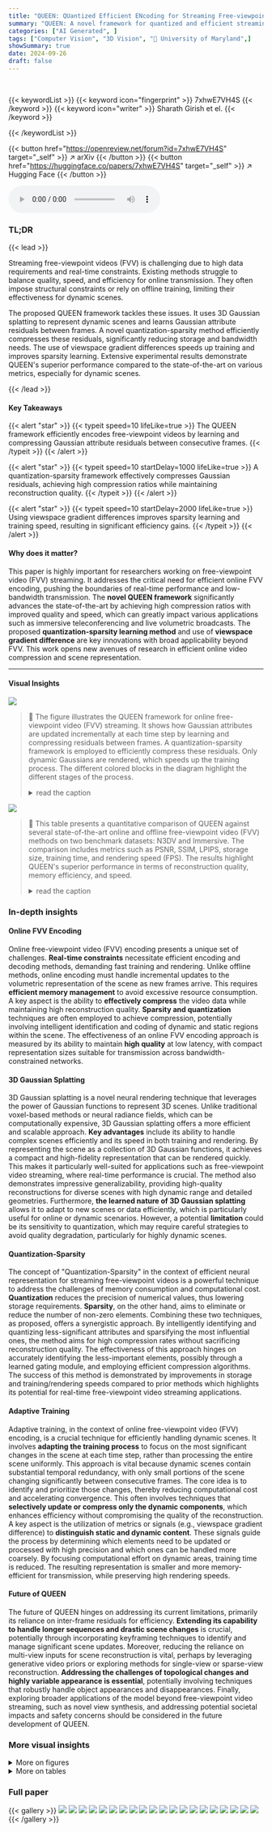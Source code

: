 ```yaml
---
title: "QUEEN: QUantized Efficient ENcoding for Streaming Free-viewpoint Videos"
summary: "QUEEN: A novel framework for quantized and efficient streaming of free-viewpoint videos achieving high compression, quality, and speed."
categories: ["AI Generated", ]
tags: ["Computer Vision", "3D Vision", "🏢 University of Maryland",]
showSummary: true
date: 2024-09-26
draft: false
---
```


<br>

{{< keywordList >}}
{{< keyword icon="fingerprint" >}} 7xhwE7VH4S {{< /keyword >}}
{{< keyword icon="writer" >}} Sharath Girish et el. {{< /keyword >}}
 
{{< /keywordList >}}

{{< button href="https://openreview.net/forum?id=7xhwE7VH4S" target="_self" >}}
↗ arXiv
{{< /button >}}
{{< button href="https://huggingface.co/papers/7xhwE7VH4S" target="_self" >}}
↗ Hugging Face
{{< /button >}}



<audio controls>
    <source src="https://ai-paper-reviewer.com/7xhwE7VH4S/podcast.wav" type="audio/wav">
    Your browser does not support the audio element.
</audio>


### TL;DR


{{< lead >}}

Streaming free-viewpoint videos (FVV) is challenging due to high data requirements and real-time constraints.  Existing methods struggle to balance quality, speed, and efficiency for online transmission. They often impose structural constraints or rely on offline training, limiting their effectiveness for dynamic scenes. 

The proposed QUEEN framework tackles these issues. It uses 3D Gaussian splatting to represent dynamic scenes and learns Gaussian attribute residuals between frames.  A novel quantization-sparsity method efficiently compresses these residuals, significantly reducing storage and bandwidth needs.  The use of viewspace gradient differences speeds up training and improves sparsity learning.  Extensive experimental results demonstrate QUEEN's superior performance compared to the state-of-the-art on various metrics, especially for dynamic scenes.

{{< /lead >}}


#### Key Takeaways

{{< alert "star" >}}
{{< typeit speed=10 lifeLike=true >}} The QUEEN framework efficiently encodes free-viewpoint videos by learning and compressing Gaussian attribute residuals between consecutive frames. {{< /typeit >}}
{{< /alert >}}

{{< alert "star" >}}
{{< typeit speed=10 startDelay=1000 lifeLike=true >}} A quantization-sparsity framework effectively compresses Gaussian residuals, achieving high compression ratios while maintaining reconstruction quality. {{< /typeit >}}
{{< /alert >}}

{{< alert "star" >}}
{{< typeit speed=10 startDelay=2000 lifeLike=true >}} Using viewspace gradient differences improves sparsity learning and training speed, resulting in significant efficiency gains. {{< /typeit >}}
{{< /alert >}}

#### Why does it matter?
This paper is highly important for researchers working on free-viewpoint video (FVV) streaming.  It addresses the critical need for efficient online FVV encoding, pushing the boundaries of real-time performance and low-bandwidth transmission. The **novel QUEEN framework** significantly advances the state-of-the-art by achieving high compression ratios with improved quality and speed, which can greatly impact various applications such as immersive teleconferencing and live volumetric broadcasts.  The proposed **quantization-sparsity learning method** and use of **viewspace gradient difference** are key innovations with broad applicability beyond FVV. This work opens new avenues of research in efficient online video compression and scene representation.

------
#### Visual Insights



![](https://ai-paper-reviewer.com/7xhwE7VH4S/figures_3_1.jpg)

> 🔼 The figure illustrates the QUEEN framework for online free-viewpoint video (FVV) streaming.  It shows how Gaussian attributes are updated incrementally at each time step by learning and compressing residuals between frames.  A quantization-sparsity framework is employed to efficiently compress these residuals.  Only dynamic Gaussians are rendered, which speeds up the training process. The different colored blocks in the diagram highlight the different stages of the process. 
> <details>
> <summary>read the caption</summary>
> Figure 1: Overview of QUEEN for online FVV. We incrementally update Gaussian attributes at each time-step (gray block) by simultaneously learning and compressing residuals between consecutive time-steps via a quantization (orange block) and sparsity (yellow block) framework. We additionally render only the dynamic Gaussians for masked regions to achieve faster convergence (green block).
> </details>





![](https://ai-paper-reviewer.com/7xhwE7VH4S/tables_7_1.jpg)

> 🔼 This table presents a quantitative comparison of QUEEN against several state-of-the-art online and offline free-viewpoint video (FVV) methods on two benchmark datasets: N3DV and Immersive.  The comparison includes metrics such as PSNR, SSIM, LPIPS, storage size, training time, and rendering speed (FPS).  The results highlight QUEEN's superior performance in terms of reconstruction quality, memory efficiency, and speed.
> <details>
> <summary>read the caption</summary>
> Table 1: Quantitative Results. We compare QUEEN against state-of-the-art online and (a few for brevity) offline FVV methods on N3DV [41] and Immersive [4]. We include many more offline methods in the supplementary (Tab. 8). 3DGStream* refers to our re-implementation on the same NVIDIA A100 GPU used by QUEEN for fairness. Bold and underlined numbers indicate the best and the second best results, respectively, within each category.
> </details>





### In-depth insights


#### Online FVV Encoding
Online free-viewpoint video (FVV) encoding presents a unique set of challenges.  **Real-time constraints** necessitate efficient encoding and decoding methods, demanding fast training and rendering.  Unlike offline methods, online encoding must handle incremental updates to the volumetric representation of the scene as new frames arrive.  This requires **efficient memory management** to avoid excessive resource consumption. A key aspect is the ability to **effectively compress** the video data while maintaining high reconstruction quality.  **Sparsity and quantization** techniques are often employed to achieve compression, potentially involving intelligent identification and coding of dynamic and static regions within the scene. The effectiveness of an online FVV encoding approach is measured by its ability to maintain **high quality** at low latency, with compact representation sizes suitable for transmission across bandwidth-constrained networks.

#### 3D Gaussian Splatting
3D Gaussian splatting is a novel neural rendering technique that leverages the power of Gaussian functions to represent 3D scenes. Unlike traditional voxel-based methods or neural radiance fields, which can be computationally expensive, 3D Gaussian splatting offers a more efficient and scalable approach.  **Key advantages** include its ability to handle complex scenes efficiently and its speed in both training and rendering. By representing the scene as a collection of 3D Gaussian functions, it achieves a compact and high-fidelity representation that can be rendered quickly. This makes it particularly well-suited for applications such as free-viewpoint video streaming, where real-time performance is crucial. The method also demonstrates impressive generalizability, providing high-quality reconstructions for diverse scenes with high dynamic range and detailed geometries.  Furthermore, **the learned nature of 3D Gaussian splatting** allows it to adapt to new scenes or data efficiently, which is particularly useful for online or dynamic scenarios. However, a potential **limitation** could be its sensitivity to quantization, which may require careful strategies to avoid quality degradation, particularly for highly dynamic scenes.

#### Quantization-Sparsity
The concept of "Quantization-Sparsity" in the context of efficient neural representation for streaming free-viewpoint videos is a powerful technique to address the challenges of memory consumption and computational cost.  **Quantization** reduces the precision of numerical values, thus lowering storage requirements.  **Sparsity**, on the other hand, aims to eliminate or reduce the number of non-zero elements.  Combining these two techniques, as proposed, offers a synergistic approach.  By intelligently identifying and quantizing less-significant attributes and sparsifying the most influential ones, the method aims for high compression rates without sacrificing reconstruction quality.  The effectiveness of this approach hinges on accurately identifying the less-important elements, possibly through a learned gating module, and employing efficient compression algorithms. The success of this method is demonstrated by improvements in storage and training/rendering speeds compared to prior methods which highlights its potential for real-time free-viewpoint video streaming applications.

#### Adaptive Training
Adaptive training, in the context of online free-viewpoint video (FVV) encoding, is a crucial technique for efficiently handling dynamic scenes.  It involves **adapting the training process** to focus on the most significant changes in the scene at each time step, rather than processing the entire scene uniformly. This approach is vital because dynamic scenes contain substantial temporal redundancy, with only small portions of the scene changing significantly between consecutive frames. The core idea is to identify and prioritize those changes, thereby reducing computational cost and accelerating convergence. This often involves techniques that **selectively update or compress only the dynamic components**, which enhances efficiency without compromising the quality of the reconstruction.  A key aspect is the utilization of metrics or signals (e.g., viewspace gradient difference) to **distinguish static and dynamic content**. These signals guide the process by determining which elements need to be updated or processed with high precision and which ones can be handled more coarsely. By focusing computational effort on dynamic areas, training time is reduced. The resulting representation is smaller and more memory-efficient for transmission, while preserving high rendering speeds.

#### Future of QUEEN
The future of QUEEN hinges on addressing its current limitations, primarily its reliance on inter-frame residuals for efficiency.  **Extending its capability to handle longer sequences and drastic scene changes** is crucial, potentially through incorporating keyframing techniques to identify and manage significant scene updates.  Moreover, reducing the reliance on multi-view inputs for scene reconstruction is vital, perhaps by leveraging generative video priors or exploring methods for single-view or sparse-view reconstruction.  **Addressing the challenges of topological changes and highly variable appearance is essential**, potentially involving techniques that robustly handle object appearances and disappearances.  Finally, exploring broader applications of the model beyond free-viewpoint video streaming, such as novel view synthesis, and addressing potential societal impacts and safety concerns should be considered in the future development of QUEEN.


### More visual insights

<details>
<summary>More on figures
</summary>


![](https://ai-paper-reviewer.com/7xhwE7VH4S/figures_5_1.jpg)

> 🔼 This figure illustrates the concept of Viewspace Gradient Difference used in QUEEN for adaptive training.  It shows how the difference in viewspace gradients between consecutive frames (t and t-1) is used to identify dynamic regions in the scene. A gradient vector is calculated representing the change. A threshold (td) is applied; differences above this threshold are considered dynamic and are used to selectively render only dynamic parts of the scene, improving training efficiency and focusing on the parts of the scene which have changed, ignoring static parts.
> <details>
> <summary>read the caption</summary>
> Figure 2: Viewspace Gradient Difference. We use the difference of viewspace gradients between consecutive frames to identify dynamic scene content.
> </details>



![](https://ai-paper-reviewer.com/7xhwE7VH4S/figures_8_1.jpg)

> 🔼 This figure shows a qualitative comparison of the reconstruction quality of different methods on several scenes from the N3DV and Immersive datasets.  For each scene, the figure presents four images: the result from TeTriRF, the result from 3DGStream, the result from QUEEN, and the ground truth. The PSNR value for each reconstruction is displayed above the corresponding image, which allows for a quantitative comparison alongside the visual comparison of details in the reconstruction.
> <details>
> <summary>read the caption</summary>
> Figure 3: Qualitative Results. A visualization of various scenes in the N3DV and Immersive datasets. PSNR (↑) values are shown. We include additional video results in the supplement.
> </details>



![](https://ai-paper-reviewer.com/7xhwE7VH4S/figures_8_2.jpg)

> 🔼 This figure compares the visual quality of videos reconstructed using QUEEN with different settings for updating Gaussian attributes.  The 'Ground Truth' shows the original video.  'Update All Attributes' shows the results when QUEEN updates all Gaussian attributes (position, scale, rotation, opacity, color) at each frame. This leads to the highest quality reconstruction (PSNR: 33.95 dB).  'Fixed Opacity' shows the results when only position, scale, rotation, and color are updated, while opacity remains fixed across the video.  The reconstruction quality is slightly lower (PSNR: 33.77 dB). 'Fixed Opacity + Color' shows the results when only position and scale and rotation are updated while both opacity and color are fixed. This shows a further drop in reconstruction quality (PSNR: 33.34 dB). The red box highlights a region where the visual differences are most noticeable. The results demonstrate that updating all Gaussian attributes improves visual quality.
> <details>
> <summary>read the caption</summary>
> Figure 4: Effect of Updating Appearance Attributes. QUEEN updates all Gaussian attributes, resulting in improved quality versus keeping appearance attributes fixed across a video.
> </details>



![](https://ai-paper-reviewer.com/7xhwE7VH4S/figures_9_1.jpg)

> 🔼 This figure illustrates the QUEEN framework for online free-viewpoint video (FVV) streaming.  It shows how Gaussian attributes are updated incrementally at each time step, with residuals between consecutive frames being learned and compressed using a quantization and sparsity framework.  The figure highlights the key components: incremental attribute updates, quantization, sparsity, and adaptive masked training for efficiency. The adaptive rendering only processes dynamic Gaussians, leading to faster training times.
> <details>
> <summary>read the caption</summary>
> Figure 1: Overview of QUEEN for online FVV. We incrementally update Gaussian attributes at each time-step (gray block) by simultaneously learning and compressing residuals between consecutive time-steps via a quantization (orange block) and sparsity (yellow block) framework. We additionally render only the dynamic Gaussians for masked regions to achieve faster convergence (green block).
> </details>



![](https://ai-paper-reviewer.com/7xhwE7VH4S/figures_9_2.jpg)

> 🔼 This figure shows a comparison of the reconstruction results of different methods (TeTriRF, 3DGStream, and QUEEN) against the ground truth for several scenes from the N3DV and Immersive datasets.  The PSNR values are displayed for each reconstruction, indicating the quality of the reconstruction.  The supplement contains additional videos showcasing the results.
> <details>
> <summary>read the caption</summary>
> Figure 3: Qualitative Results. A visualization of various scenes in the N3DV and Immersive datasets. PSNR (↑) values are shown. We include additional video results in the supplement.
> </details>



![](https://ai-paper-reviewer.com/7xhwE7VH4S/figures_17_1.jpg)

> 🔼 This figure illustrates the QUEEN framework for online free-viewpoint video (FVV) streaming. It shows how Gaussian attributes are updated incrementally at each time step by learning and compressing residuals between consecutive frames.  The framework uses a quantization-sparsity approach to compress the residuals and an adaptive masked training method to speed up training by rendering only dynamic Gaussians. 
> <details>
> <summary>read the caption</summary>
> Figure 1: Overview of QUEEN for online FVV. We incrementally update Gaussian attributes at each time-step (gray block) by simultaneously learning and compressing residuals between consecutive time-steps via a quantization (orange block) and sparsity (yellow block) framework. We additionally render only the dynamic Gaussians for masked regions to achieve faster convergence (green block).
> </details>



![](https://ai-paper-reviewer.com/7xhwE7VH4S/figures_18_1.jpg)

> 🔼 This figure illustrates the QUEEN (QUantized Efficient ENcoding) framework for online free-viewpoint video (FVV) streaming.  It shows how Gaussian attributes are updated incrementally at each time step. The core of the method involves learning and compressing residuals between consecutive frames using a two-pronged approach: quantization and sparsity. Quantization compresses attributes, while sparsity focuses on positional residuals, dynamically adapting to scene changes for efficiency. Adaptive masked training is used to accelerate the process by rendering only the dynamic parts of the scene. This results in faster training times and smaller model sizes.
> <details>
> <summary>read the caption</summary>
> Figure 1: Overview of QUEEN for online FVV. We incrementally update Gaussian attributes at each time-step (gray block) by simultaneously learning and compressing residuals between consecutive time-steps via a quantization (orange block) and sparsity (yellow block) framework. We additionally render only the dynamic Gaussians for masked regions to achieve faster convergence (green block).
> </details>



![](https://ai-paper-reviewer.com/7xhwE7VH4S/figures_19_1.jpg)

> 🔼 This figure illustrates the QUEEN framework for online free-viewpoint video (FVV) streaming.  It shows how Gaussian attributes are updated incrementally at each time step. The key components are: learning and compressing residuals between frames, quantizing attributes, sparsifying position residuals using a gating mechanism, and selectively rendering dynamic Gaussians for faster training.  The diagram visually depicts the flow of data and processes in the model.
> <details>
> <summary>read the caption</summary>
> Figure 1: Overview of QUEEN for online FVV. We incrementally update Gaussian attributes at each time-step (gray block) by simultaneously learning and compressing residuals between consecutive time-steps via a quantization (orange block) and sparsity (yellow block) framework. We additionally render only the dynamic Gaussians for masked regions to achieve faster convergence (green block).
> </details>



![](https://ai-paper-reviewer.com/7xhwE7VH4S/figures_20_1.jpg)

> 🔼 This figure shows the overall architecture of the QUEEN framework for online free-viewpoint video (FVV) streaming.  It illustrates how the system incrementally updates Gaussian attributes at each time step by learning and compressing residuals between consecutive frames.  The process involves a quantization framework for attribute residuals, a sparsity framework for position residuals, and adaptive masked training to focus computation on dynamic scene content. This results in efficient compression and faster training and rendering.
> <details>
> <summary>read the caption</summary>
> Figure 1: Overview of QUEEN for online FVV. We incrementally update Gaussian attributes at each time-step (gray block) by simultaneously learning and compressing residuals between consecutive time-steps via a quantization (orange block) and sparsity (yellow block) framework. We additionally render only the dynamic Gaussians for masked regions to achieve faster convergence (green block).
> </details>



![](https://ai-paper-reviewer.com/7xhwE7VH4S/figures_20_2.jpg)

> 🔼 This figure shows a detailed overview of the QUEEN framework for online free-viewpoint video (FVV) streaming.  It illustrates how the system incrementally updates Gaussian attributes at each time step, leveraging a quantization and sparsity framework to compress residuals between frames. The system also selectively renders only dynamic Gaussians to speed up training and improve efficiency.
> <details>
> <summary>read the caption</summary>
> Figure 1: Overview of QUEEN for online FVV. We incrementally update Gaussian attributes at each time-step (gray block) by simultaneously learning and compressing residuals between consecutive time-steps via a quantization (orange block) and sparsity (yellow block) framework. We additionally render only the dynamic Gaussians for masked regions to achieve faster convergence (green block).
> </details>



</details>




<details>
<summary>More on tables
</summary>


![](https://ai-paper-reviewer.com/7xhwE7VH4S/tables_9_1.jpg)
> 🔼 This table presents ablation study results on the effect of updating different sets of attributes in the QUEEN framework.  It compares updating only geometric attributes (position, scale, rotation) versus updating both geometric and appearance attributes (color, opacity). The results show a significant improvement in PSNR when appearance attributes are also updated, demonstrating their importance in reconstruction quality.  The table highlights the trade-off between reconstruction accuracy and storage size. While updating both attribute types leads to higher PSNR and quality, the added storage cost is also increased. 
> <details>
> <summary>read the caption</summary>
> Table 3: Effect of Updating Attributes. On N3DV, PSNR significantly improves by updating all attributes but with a small storage overhead.
> </details>

![](https://ai-paper-reviewer.com/7xhwE7VH4S/tables_9_2.jpg)
> 🔼 This table presents ablation study results focusing on the impact of quantizing the scaling attribute in the 3D Gaussian Splatting (3D-GS) model.  It shows that quantizing this specific attribute leads to improvements in Peak Signal-to-Noise Ratio (PSNR), a reduction in the model size (measured in MB), and faster training times (measured in seconds).  The comparison is made between a configuration without quantization of the scaling attribute and one with quantization, highlighting the benefits of this specific compression technique.
> <details>
> <summary>read the caption</summary>
> Table 4: Effect of Quantizing Scaling Attribute on N3DV. PSNR improves while also reducing model size and training time due to faster rendering.
> </details>

![](https://ai-paper-reviewer.com/7xhwE7VH4S/tables_17_1.jpg)
> 🔼 This table compares the results of using gating versus quantization for rotation and scaling attributes in the QUEEN model.  The metrics compared are PSNR (peak signal-to-noise ratio, a measure of reconstruction quality), storage memory in MB (megabytes), and training time in seconds.  The results show that, while both techniques provide compression, gating offers slightly better PSNR at a comparable memory cost for rotation. In contrast,  quantization of the scaling attribute produces the best results. These results highlight the tradeoffs in compression performance, memory usage and training time between the two approaches for different attribute types.
> <details>
> <summary>read the caption</summary>
> Table 5: Gating versus Quantization of Rotation and Scale Attributes
> </details>

![](https://ai-paper-reviewer.com/7xhwE7VH4S/tables_18_1.jpg)
> 🔼 This table presents a quantitative comparison of the proposed QUEEN model against several state-of-the-art online and offline free-viewpoint video (FVV) methods.  The comparison is done on two benchmark datasets: Neural 3D Videos (N3DV) and Immersive.  Metrics include PSNR, SSIM, LPIPS, storage size (in MB), training time (in seconds), and rendering speed (in FPS).  The table highlights the superior performance of QUEEN in terms of reconstruction quality, memory efficiency, and processing speed.  A separate table in the supplementary material provides a more extensive comparison to offline methods.
> <details>
> <summary>read the caption</summary>
> Table 1: Quantitative Results. We compare QUEEN against state-of-the-art online and (a few for brevity) offline FVV methods on N3DV [41] and Immersive [4]. We include many more offline methods in the supplementary (Tab. 8). 3DGStream* refers to our re-implementation on the same NVIDIA A100 GPU used by QUEEN for fairness. Bold and underlined numbers indicate the best and the second best results, respectively, within each category.
> </details>

![](https://ai-paper-reviewer.com/7xhwE7VH4S/tables_21_1.jpg)
> 🔼 This table presents a comparison of the reconstruction quality (PSNR) and training efficiency achieved using two different initialization methods for the 3D scene geometry: COLMAP and COLMAP+Depth. The COLMAP+Depth method incorporates additional depth information derived from a monocular depth estimation network to improve the initial point cloud density. The table shows that incorporating this additional depth information leads to improvements in both PSNR (peak signal-to-noise ratio) and training efficiency, demonstrating the benefits of this refinement to the scene reconstruction process.
> <details>
> <summary>read the caption</summary>
> Table 7: Effect of Depth Initialization on N3DV and Immersive datasets.
> </details>

![](https://ai-paper-reviewer.com/7xhwE7VH4S/tables_22_1.jpg)
> 🔼 This table presents a quantitative comparison of the proposed QUEEN model against existing state-of-the-art online and offline free-viewpoint video (FVV) methods on two benchmark datasets: N3DV and Immersive.  The metrics used for comparison include PSNR (Peak Signal-to-Noise Ratio), SSIM (Structural Similarity Index), LPIPS (Learned Perceptual Image Patch Similarity), storage size (in MB), training time (in seconds), and rendering speed (in FPS).  The table highlights QUEEN's superior performance in terms of reconstruction quality, memory efficiency, and speed, particularly when compared to the online methods.  A note is included to clarify the re-implementation of 3DGStream on the same hardware as QUEEN for a fair comparison.
> <details>
> <summary>read the caption</summary>
> Table 1: Quantitative Results. We compare QUEEN against state-of-the-art online and (a few for brevity) offline FVV methods on N3DV [41] and Immersive [4]. We include many more offline methods in the supplementary (Tab. 8). 3DGStream* refers to our re-implementation on the same NVIDIA A100 GPU used by QUEEN for fairness. Bold and underlined numbers indicate the best and the second best results, respectively, within each category.
> </details>

![](https://ai-paper-reviewer.com/7xhwE7VH4S/tables_23_1.jpg)
> 🔼 This table presents a quantitative comparison of the proposed QUEEN model against other state-of-the-art online and offline free-viewpoint video (FVV) methods on two benchmark datasets: N3DV and Immersive.  The comparison includes metrics like PSNR, SSIM, LPIPS, storage size, training time, and rendering speed (FPS).  The results show QUEEN's superior performance in terms of reconstruction quality and efficiency.  Note that a re-implementation of 3DGStream on the same hardware is included for fair comparison.
> <details>
> <summary>read the caption</summary>
> Table 1: Quantitative Results. We compare QUEEN against state-of-the-art online and (a few for brevity) offline FVV methods on N3DV [41] and Immersive [4]. We include many more offline methods in the supplementary (Tab. 8). 3DGStream* refers to our re-implementation on the same NVIDIA A100 GPU used by QUEEN for fairness. Bold and underlined numbers indicate the best and the second best results, respectively, within each category.
> </details>

![](https://ai-paper-reviewer.com/7xhwE7VH4S/tables_23_2.jpg)
> 🔼 This table presents a quantitative comparison of the proposed QUEEN model against existing state-of-the-art methods.  The metrics used for comparison include PSNR (Peak Signal-to-Noise Ratio), SSIM (Structural Similarity Index), LPIPS (Learned Perceptual Image Patch Similarity), storage size, training time, and rendering speed (FPS). The results are broken down by scene to allow for a more granular analysis of model performance across various scenarios within the Immersive dataset.  This table provides a detailed evaluation of QUEEN's efficiency and quality compared to other models.
> <details>
> <summary>read the caption</summary>
> Table 10: Per-scene Metrics for the Immersive Datasets
> </details>

![](https://ai-paper-reviewer.com/7xhwE7VH4S/tables_23_3.jpg)
> 🔼 This table presents a quantitative comparison of QUEEN against several state-of-the-art online and offline free-viewpoint video (FVV) methods.  The comparison is performed on two benchmark datasets, N3DV and Immersive, and uses several metrics including PSNR (peak signal-to-noise ratio), SSIM (structural similarity index), LPIPS (learned perceptual image patch similarity), storage size, training time, and rendering speed (FPS).  The table highlights QUEEN's superior performance in terms of reconstruction quality, efficiency, and speed compared to the other methods.
> <details>
> <summary>read the caption</summary>
> Table 1: Quantitative Results. We compare QUEEN against state-of-the-art online and (a few for brevity) offline FVV methods on N3DV [41] and Immersive [4]. We include many more offline methods in the supplementary (Tab. 8). 3DGStream* refers to our re-implementation on the same NVIDIA A100 GPU used by QUEEN for fairness. Bold and underlined numbers indicate the best and the second best results, respectively, within each category.
> </details>

![](https://ai-paper-reviewer.com/7xhwE7VH4S/tables_24_1.jpg)
> 🔼 This table provides a quantitative comparison of QUEEN against other state-of-the-art online and offline free-viewpoint video (FVV) methods.  The comparison is performed on two benchmark datasets: N3DV and Immersive. Metrics include PSNR, SSIM, LPIPS, storage size (in MB), training time (in seconds), and rendering speed (in FPS).  The results highlight QUEEN's superior performance in terms of reconstruction quality, memory efficiency, training speed, and rendering speed.
> <details>
> <summary>read the caption</summary>
> Table 1: Quantitative Results. We compare QUEEN against state-of-the-art online and (a few for brevity) offline FVV methods on N3DV [41] and Immersive [4]. We include many more offline methods in the supplementary (Tab. 8). 3DGStream* refers to our re-implementation on the same NVIDIA A100 GPU used by QUEEN for fairness. Bold and underlined numbers indicate the best and the second best results, respectively, within each category.
> </details>

![](https://ai-paper-reviewer.com/7xhwE7VH4S/tables_24_2.jpg)
> 🔼 This table presents a quantitative comparison of the proposed QUEEN model against existing state-of-the-art online and offline free-viewpoint video (FVV) methods.  The comparison is performed on two benchmark datasets: Neural 3D Videos (N3DV) and Immersive.  Metrics include PSNR, SSIM, LPIPS, storage size, training time, and rendering speed.  The table highlights QUEEN's superior performance in terms of reconstruction quality, model size, and speed.
> <details>
> <summary>read the caption</summary>
> Table 1: Quantitative Results. We compare QUEEN against state-of-the-art online and (a few for brevity) offline FVV methods on N3DV [41] and Immersive [4]. We include many more offline methods in the supplementary (Tab. 8). 3DGStream* refers to our re-implementation on the same NVIDIA A100 GPU used by QUEEN for fairness. Bold and underlined numbers indicate the best and the second best results, respectively, within each category.
> </details>

</details>




### Full paper

{{< gallery >}}
<img src="https://ai-paper-reviewer.com/7xhwE7VH4S/1.png" class="grid-w50 md:grid-w33 xl:grid-w25" />
<img src="https://ai-paper-reviewer.com/7xhwE7VH4S/2.png" class="grid-w50 md:grid-w33 xl:grid-w25" />
<img src="https://ai-paper-reviewer.com/7xhwE7VH4S/3.png" class="grid-w50 md:grid-w33 xl:grid-w25" />
<img src="https://ai-paper-reviewer.com/7xhwE7VH4S/4.png" class="grid-w50 md:grid-w33 xl:grid-w25" />
<img src="https://ai-paper-reviewer.com/7xhwE7VH4S/5.png" class="grid-w50 md:grid-w33 xl:grid-w25" />
<img src="https://ai-paper-reviewer.com/7xhwE7VH4S/6.png" class="grid-w50 md:grid-w33 xl:grid-w25" />
<img src="https://ai-paper-reviewer.com/7xhwE7VH4S/7.png" class="grid-w50 md:grid-w33 xl:grid-w25" />
<img src="https://ai-paper-reviewer.com/7xhwE7VH4S/8.png" class="grid-w50 md:grid-w33 xl:grid-w25" />
<img src="https://ai-paper-reviewer.com/7xhwE7VH4S/9.png" class="grid-w50 md:grid-w33 xl:grid-w25" />
<img src="https://ai-paper-reviewer.com/7xhwE7VH4S/10.png" class="grid-w50 md:grid-w33 xl:grid-w25" />
<img src="https://ai-paper-reviewer.com/7xhwE7VH4S/11.png" class="grid-w50 md:grid-w33 xl:grid-w25" />
<img src="https://ai-paper-reviewer.com/7xhwE7VH4S/12.png" class="grid-w50 md:grid-w33 xl:grid-w25" />
<img src="https://ai-paper-reviewer.com/7xhwE7VH4S/13.png" class="grid-w50 md:grid-w33 xl:grid-w25" />
<img src="https://ai-paper-reviewer.com/7xhwE7VH4S/14.png" class="grid-w50 md:grid-w33 xl:grid-w25" />
<img src="https://ai-paper-reviewer.com/7xhwE7VH4S/15.png" class="grid-w50 md:grid-w33 xl:grid-w25" />
<img src="https://ai-paper-reviewer.com/7xhwE7VH4S/16.png" class="grid-w50 md:grid-w33 xl:grid-w25" />
<img src="https://ai-paper-reviewer.com/7xhwE7VH4S/17.png" class="grid-w50 md:grid-w33 xl:grid-w25" />
<img src="https://ai-paper-reviewer.com/7xhwE7VH4S/18.png" class="grid-w50 md:grid-w33 xl:grid-w25" />
<img src="https://ai-paper-reviewer.com/7xhwE7VH4S/19.png" class="grid-w50 md:grid-w33 xl:grid-w25" />
<img src="https://ai-paper-reviewer.com/7xhwE7VH4S/20.png" class="grid-w50 md:grid-w33 xl:grid-w25" />
{{< /gallery >}}
